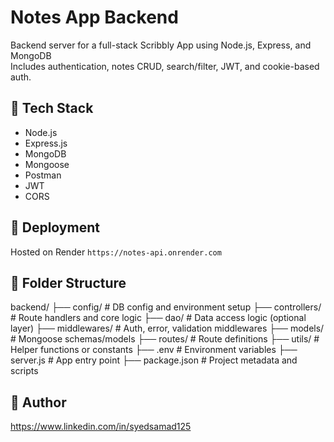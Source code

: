 # Notes App Backend

Backend server for a full-stack Scribbly App using Node.js, Express, and MongoDB  
Includes authentication, notes CRUD, search/filter, JWT, and cookie-based auth.

## 🔧 Tech Stack
- Node.js
- Express.js
- MongoDB
- Mongoose
- Postman
- JWT
- CORS

## 🚀 Deployment
Hosted on Render
`https://notes-api.onrender.com`


## 📂 Folder Structure
backend/
├── config/ # DB config and environment setup
├── controllers/ # Route handlers and core logic
├── dao/ # Data access logic (optional layer)
├── middlewares/ # Auth, error, validation middlewares
├── models/ # Mongoose schemas/models
├── routes/ # Route definitions
├── utils/ # Helper functions or constants
├── .env # Environment variables
├── server.js # App entry point
├── package.json # Project metadata and scripts



## 🧠 Author
https://www.linkedin.com/in/syedsamad125
